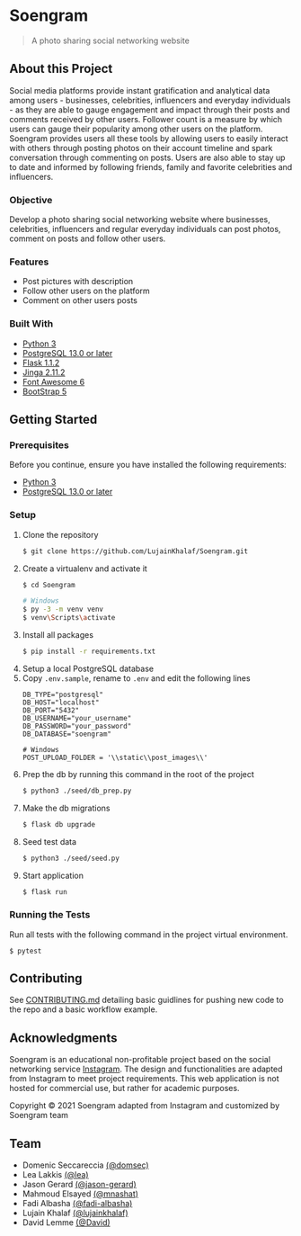 # Soengram

> A photo sharing social networking website

## About this Project

Social media platforms provide instant gratification and analytical data among users - businesses, celebrities, influencers and everyday individuals - as they are able to gauge engagement and impact through their posts and comments received by other users. Follower count is a measure by which users can gauge their popularity among other users on the platform. Soengram provides users all these tools by allowing users to easily interact with others through posting photos on their account timeline and spark conversation through commenting on posts. Users are also able to stay up to date and informed by following friends, family and favorite celebrities and influencers.

### Objective

Develop a photo sharing social networking website where businesses, celebrities, influencers and regular everyday individuals can post photos, comment on posts and follow other users.

### Features

- Post pictures with description
- Follow other users on the platform
- Comment on other users posts

### Built With

- [Python 3](https://www.python.org/)
- [PostgreSQL 13.0 or later](https://www.postgresql.org/)
- [Flask 1.1.2](https://flask.palletsprojects.com/en/1.1.x/)
- [Jinga 2.11.2](https://jinja.palletsprojects.com/en/2.11.x/)
- [Font Awesome 6](https://fontawesome.com)
- [BootStrap 5](https://getbootstrap.com)

## Getting Started

### Prerequisites

Before you continue, ensure you have installed the following requirements:
- [Python 3](https://www.python.org/)
- [PostgreSQL 13.0 or later](https://www.postgresql.org/)

### Setup

1. Clone the repository 
    ```sh
    $ git clone https://github.com/LujainKhalaf/Soengram.git
    ```
2. Create a virtualenv and activate it
    ```sh
    $ cd Soengram

    # Windows
    $ py -3 -m venv venv
    $ venv\Scripts\activate
    ```
3. Install all packages
    ```sh
    $ pip install -r requirements.txt
    ```
4. Setup a local PostgreSQL database
5. Copy `.env.sample`, rename to `.env` and edit the following lines
    ```
    DB_TYPE="postgresql"
    DB_HOST="localhost"
    DB_PORT="5432"
    DB_USERNAME="your_username"
    DB_PASSWORD="your_password"
    DB_DATABASE="soengram"
   
   # Windows
   POST_UPLOAD_FOLDER = '\\static\\post_images\\'
    ```
6. Prep the db by running this command in the root of the project
   ```sh
   $ python3 ./seed/db_prep.py
   ```
7. Make the db migrations
   ```sh
   $ flask db upgrade
   ```
8. Seed test data
   ```sh
   $ python3 ./seed/seed.py
   ```
9. Start application
    ```sh
    $ flask run
    ```

### Running the Tests

Run all tests with the following command in the project virtual environment.

```
$ pytest
```

## Contributing

See [CONTRIBUTING.md](CONTRIBUTING.md) detailing basic guidlines for pushing new code to the repo and a basic workflow example.


## Acknowledgments

Soengram is an educational non-profitable project based on the social networking service [Instagram](https://instagram.com). The design and functionalities are adapted from Instagram to meet project requirements. This web application is not hosted for commercial use, but rather for academic purposes.

Copyright © 2021 Soengram adapted from Instagram and customized by Soengram team


## Team

- Domenic Seccareccia [(@domsec)](https://github.com/domsec)
- Lea Lakkis [(@lea)](https://github.com/lealakkis)
- Jason Gerard [(@jason-gerard)](https://github.com/jason-gerard)
- Mahmoud Elsayed [(@mnashat)](https://github.com/mnashat)
- Fadi Albasha [(@fadi-albasha)](https://github.com/fadi-albasha)
- Lujain Khalaf [(@lujainkhalaf)](https://github.com/LujainKhalaf)
- David Lemme [(@David)](https://github.com/davrine)

